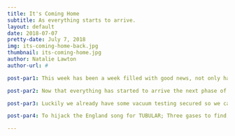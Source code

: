 ```yaml
---
title: It's Coming Home
subtitle: As everything starts to arrive.
layout: default
date: 2018-07-07
pretty-date: July 7, 2018
img: its-coming-home-back.jpg
thumbnail: its-coming-home.jpg
author: Natalie Lawton
author-url: #

post-par1: This week has been a week filled with good news, not only have all of our parts started to arrive in Kiruna but England have been winning the football for once ^0^ Next up we face Crotia on the day I arrive back to Kiruna. Who knows if we can win but its been a fun ride.

post-par2: Now that everything has started to arrive the next phase of the project truly begins. Obviously the first thing that comes to mind is building but before we all get carried away with excitement at piecing TUBULAR together we can't forget we have to test everything every step of the way.

post-par3: Luckily we already have some vacuum testing secured so we can check out our valves, sensors and arduino in low pressure as well as the pump. Hopefully this testing will go jsut as well as our initial pump vacuum testing and everything will work as planned. But if it doesn't by testing early we have left plenty of time to make things work!

post-par4: To hijack the England song for TUBULAR; Three gases to find, we'll send our box flying. Combining our minds, until we get it working. So lets hope that all the TUBULAR parts arrive home in Kiruna soon and that the football arrives home in England too! 

---
```

